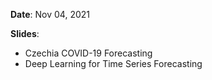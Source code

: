 **Date**: Nov 04, 2021

**Slides**: 

* Czechia COVID-19 Forecasting
* Deep Learning for Time Series Forecasting
